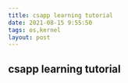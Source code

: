 ```yaml
---
title: csapp learning tutorial
date: 2021-08-15 9:55:50
tags: os,kernel
layout: post
---
```


## csapp learning tutorial


